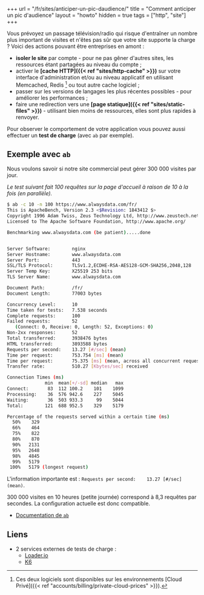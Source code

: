 +++
url = "/fr/sites/anticiper-un-pic-daudience/"
title = "Comment anticiper un pic d'audience"
layout = "howto"
hidden = true
tags = ["http", "site"]
+++

Vous prévoyez un passage télévision/radio qui risque d'entraîner un nombre plus important de visites et n'êtes pas sûr que votre site supporte la charge ? Voici des actions pouvant être entreprises en amont :

- **isoler le site** par compte - pour ne pas gêner d'autres sites, les ressources étant partagées au niveau du compte ;
- activer le **[cache HTTP]({{< ref "sites/http-cache" >}})** sur votre interface d'administration et/ou au niveau applicatif en utilisant Memcached, Redis [^1] ou tout autre cache logiciel ;
- passer sur les versions de langages les plus récentes possibles  - pour améliorer les performances ;
- faire une redirection vers une **[page statique]({{< ref "sites/static-files" >}})** - utilisant bien moins de ressources, elles sont plus rapides à renvoyer.

Pour observer le comportement de votre application vous pouvez aussi effectuer un **test de charge** (avec `ab` par exemple).

## Exemple avec `ab`

Nous voulons savoir si notre site commercial peut gérer 300 000 visites par jour.

*Le test suivant fait 100 requêtes sur la page d'accueil à raison de 10 à la fois (en parallèle).*

```sh
$ ab -c 10 -n 100 https://www.alwaysdata.com/fr/
This is ApacheBench, Version 2.3 <$Revision: 1843412 $>
Copyright 1996 Adam Twiss, Zeus Technology Ltd, http://www.zeustech.net/
Licensed to The Apache Software Foundation, http://www.apache.org/

Benchmarking www.alwaysdata.com (be patient).....done


Server Software:        nginx
Server Hostname:        www.alwaysdata.com
Server Port:            443
SSL/TLS Protocol:       TLSv1.2,ECDHE-RSA-AES128-GCM-SHA256,2048,128
Server Temp Key:        X25519 253 bits
TLS Server Name:        www.alwaysdata.com

Document Path:          /fr/
Document Length:        77003 bytes

Concurrency Level:      10
Time taken for tests:   7.538 seconds
Complete requests:      100
Failed requests:        52
   (Connect: 0, Receive: 0, Length: 52, Exceptions: 0)
Non-2xx responses:      52
Total transferred:      3938476 bytes
HTML transferred:       3893588 bytes
Requests per second:    13.27 [#/sec] (mean)
Time per request:       753.754 [ms] (mean)
Time per request:       75.375 [ms] (mean, across all concurrent requests)
Transfer rate:          510.27 [Kbytes/sec] received

Connection Times (ms)
              min  mean[+/-sd] median   max
Connect:       83  112 100.2    101    1099
Processing:    36  576 942.6    227    5045
Waiting:       36  503 933.3     99    5044
Total:        121  688 952.5    329    5179

Percentage of the requests served within a certain time (ms)
  50%    329
  66%    464
  75%    822
  80%    870
  90%   2131
  95%   2648
  98%   4845
  99%   5179
 100%   5179 (longest request)
```

L'information importante est : `Requests per second:    13.27 [#/sec] (mean)`.

300 000 visites en 10 heures (petite journée) correspond à 8,3 requêtes par secondes. La configuration actuelle est donc compatible.

- [Documentation de `ab`](https://httpd.apache.org/docs/2.4/programs/ab.html)

## Liens
* 2 services externes de tests de charge :
    - [Loader.io](https://loader.io/)
    - [K6](https://k6.io/)

[^1]: Ces deux logiciels sont disponibles sur les environnements [Cloud Privé]({{< ref "accounts/billing/private-cloud-prices" >}}).
